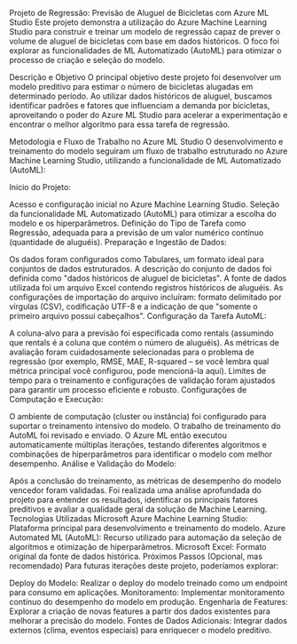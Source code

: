 Projeto de Regressão: Previsão de Aluguel de Bicicletas com Azure ML Studio
Este projeto demonstra a utilização do Azure Machine Learning Studio para construir e treinar um modelo de regressão capaz de prever o volume de aluguel de bicicletas com base em dados históricos. O foco foi explorar as funcionalidades de ML Automatizado (AutoML) para otimizar o processo de criação e seleção do modelo.

Descrição e Objetivo
O principal objetivo deste projeto foi desenvolver um modelo preditivo para estimar o número de bicicletas alugadas em determinado período. Ao utilizar dados históricos de aluguel, buscamos identificar padrões e fatores que influenciam a demanda por bicicletas, aproveitando o poder do Azure ML Studio para acelerar a experimentação e encontrar o melhor algoritmo para essa tarefa de regressão.

Metodologia e Fluxo de Trabalho no Azure ML Studio
O desenvolvimento e treinamento do modelo seguiram um fluxo de trabalho estruturado no Azure Machine Learning Studio, utilizando a funcionalidade de ML Automatizado (AutoML):

Início do Projeto:

Acesso e configuração inicial no Azure Machine Learning Studio.
Seleção da funcionalidade ML Automatizado (AutoML) para otimizar a escolha do modelo e os hiperparâmetros.
Definição do Tipo de Tarefa como Regressão, adequada para a previsão de um valor numérico contínuo (quantidade de aluguéis).
Preparação e Ingestão de Dados:

Os dados foram configurados como Tabulares, um formato ideal para conjuntos de dados estruturados.
A descrição do conjunto de dados foi definida como "dados históricos de aluguel de bicicletas".
A fonte de dados utilizada foi um arquivo Excel contendo registros históricos de aluguéis.
As configurações de importação do arquivo incluíram: formato delimitado por vírgulas (CSV), codificação UTF-8 e a indicação de que "somente o primeiro arquivo possui cabeçalhos".
Configuração da Tarefa AutoML:

A coluna-alvo para a previsão foi especificada como rentals (assumindo que rentals é a coluna que contém o número de aluguéis).
As métricas de avaliação foram cuidadosamente selecionadas para o problema de regressão (por exemplo, RMSE, MAE, R-squared – se você lembra qual métrica principal você configurou, pode mencioná-la aqui).
Limites de tempo para o treinamento e configurações de validação foram ajustados para garantir um processo eficiente e robusto.
Configurações de Computação e Execução:

O ambiente de computação (cluster ou instância) foi configurado para suportar o treinamento intensivo do modelo.
O trabalho de treinamento do AutoML foi revisado e enviado. O Azure ML então executou automaticamente múltiplas iterações, testando diferentes algoritmos e combinações de hiperparâmetros para identificar o modelo com melhor desempenho.
Análise e Validação do Modelo:

Após a conclusão do treinamento, as métricas de desempenho do modelo vencedor foram validadas.
Foi realizada uma análise aprofundada do projeto para entender os resultados, identificar os principais fatores preditivos e avaliar a qualidade geral da solução de Machine Learning.
Tecnologias Utilizadas
Microsoft Azure Machine Learning Studio: Plataforma principal para desenvolvimento e treinamento do modelo.
Azure Automated ML (AutoML): Recurso utilizado para automação da seleção de algoritmos e otimização de hiperparâmetros.
Microsoft Excel: Formato original da fonte de dados histórica.
Próximos Passos (Opcional, mas recomendado)
Para futuras iterações deste projeto, poderíamos explorar:

Deploy do Modelo: Realizar o deploy do modelo treinado como um endpoint para consumo em aplicações.
Monitoramento: Implementar monitoramento contínuo do desempenho do modelo em produção.
Engenharia de Features: Explorar a criação de novas features a partir dos dados existentes para melhorar a precisão do modelo.
Fontes de Dados Adicionais: Integrar dados externos (clima, eventos especiais) para enriquecer o modelo preditivo.
